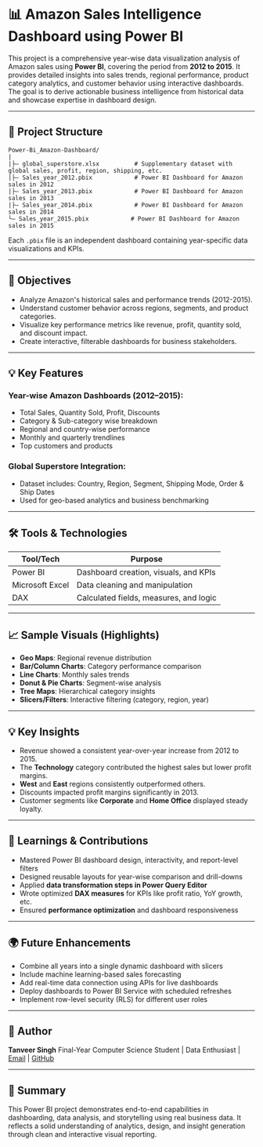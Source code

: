 # 📊 Amazon Sales Intelligence Dashboard using Power BI

This project is a comprehensive year-wise data visualization analysis of Amazon sales using **Power BI**, covering the period from **2012 to 2015**. It provides detailed insights into sales trends, regional performance, product category analytics, and customer behavior using interactive dashboards. The goal is to derive actionable business intelligence from historical data and showcase expertise in dashboard design.

---

## 📂 Project Structure

```
Power-Bi_Amazon-Dashboard/
|
|├— global_superstore.xlsx          # Supplementary dataset with global sales, profit, region, shipping, etc.
|├— Sales_year_2012.pbix            # Power BI Dashboard for Amazon sales in 2012
|├— Sales_year_2013.pbix            # Power BI Dashboard for Amazon sales in 2013
|├— Sales_year_2014.pbix            # Power BI Dashboard for Amazon sales in 2014
└— Sales_year_2015.pbix            # Power BI Dashboard for Amazon sales in 2015
```

Each `.pbix` file is an independent dashboard containing year-specific data visualizations and KPIs.

---

## 📌 Objectives

* Analyze Amazon's historical sales and performance trends (2012-2015).
* Understand customer behavior across regions, segments, and product categories.
* Visualize key performance metrics like revenue, profit, quantity sold, and discount impact.
* Create interactive, filterable dashboards for business stakeholders.

---

## 💡 Key Features

### Year-wise Amazon Dashboards (2012–2015):

* Total Sales, Quantity Sold, Profit, Discounts
* Category & Sub-category wise breakdown
* Regional and country-wise performance
* Monthly and quarterly trendlines
* Top customers and products

### Global Superstore Integration:

* Dataset includes: Country, Region, Segment, Shipping Mode, Order & Ship Dates
* Used for geo-based analytics and business benchmarking

---

## 🛠️ Tools & Technologies

| Tool/Tech       | Purpose                                |
| --------------- | -------------------------------------- |
| Power BI        | Dashboard creation, visuals, and KPIs  |
| Microsoft Excel | Data cleaning and manipulation         |
| DAX             | Calculated fields, measures, and logic |

---

## 📈 Sample Visuals (Highlights)

* **Geo Maps**: Regional revenue distribution
* **Bar/Column Charts**: Category performance comparison
* **Line Charts**: Monthly sales trends
* **Donut & Pie Charts**: Segment-wise analysis
* **Tree Maps**: Hierarchical category insights
* **Slicers/Filters**: Interactive filtering (category, region, year)

---

## 💡 Key Insights

* Revenue showed a consistent year-over-year increase from 2012 to 2015.
* The **Technology** category contributed the highest sales but lower profit margins.
* **West** and **East** regions consistently outperformed others.
* Discounts impacted profit margins significantly in 2013.
* Customer segments like **Corporate** and **Home Office** displayed steady loyalty.

---

## 🧠 Learnings & Contributions

* Mastered Power BI dashboard design, interactivity, and report-level filters
* Designed reusable layouts for year-wise comparison and drill-downs
* Applied **data transformation steps in Power Query Editor**
* Wrote optimized **DAX measures** for KPIs like profit ratio, YoY growth, etc.
* Ensured **performance optimization** and dashboard responsiveness

---

## 🌍 Future Enhancements

* Combine all years into a single dynamic dashboard with slicers
* Include machine learning-based sales forecasting
* Add real-time data connection using APIs for live dashboards
* Deploy dashboards to Power BI Service with scheduled refreshes
* Implement row-level security (RLS) for different user roles

---

## 👤 Author

**Tanveer Singh**
Final-Year Computer Science Student | Data Enthusiast |
[Email](mailto:tsbedi2604@gmail.com) | 
[GitHub](https://github.com/tanveerbedi)

---

## 🌟 Summary

This Power BI project demonstrates end-to-end capabilities in dashboarding, data analysis, and storytelling using real business data. It reflects a solid understanding of analytics, design, and insight generation through clean and interactive visual reporting.
